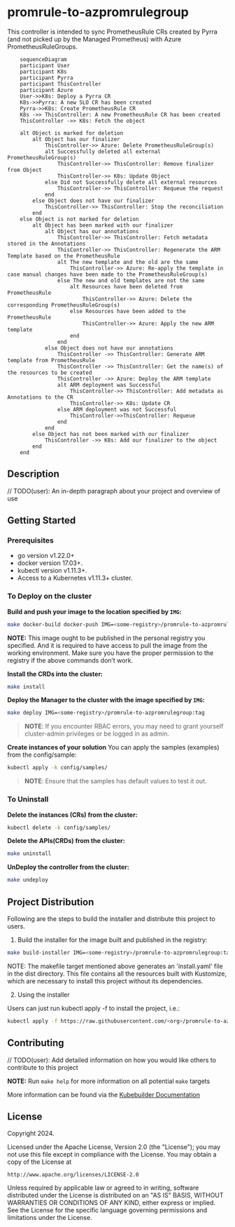 # promrule-to-azpromrulegroup
This controller is intended to sync PrometheusRule CRs created by Pyrra (and not picked up by the Managed Prometheus) with Azure PrometheusRuleGroups.

```mermaid
    sequenceDiagram
    participant User
    participant K8s
    participant Pyrra
    participant ThisController
    participant Azure
    User->>K8s: Deploy a Pyrra CR
    K8s->>Pyrra: A new SLO CR has been created
    Pyrra->>K8s: Create PrometheusRule CR
    K8s ->> ThisController: A new PrometheusRule CR has been created
    ThisController ->> K8s: Fetch the object

    alt Object is marked for deletion
        alt Object has our finalizer
            ThisController->> Azure: Delete PrometheusRuleGroup(s)
            alt Successfully deleted all external PrometheusRuleGroup(s)
                ThisController->> ThisController: Remove finalizer from Object
                ThisController->> K8s: Update Object
            else Did not Successfully delete all external resources
                ThisController->> ThisController: Requeue the request
            end
        else Object does not have our finalizer
            ThisController->> ThisController: Stop the reconciliation
        end
    else Object is not marked for deletion
        alt Object has been marked with our finalizer
            alt Object has our annotations
                ThisController->> ThisController: Fetch metadata stored in the Annotations
                ThisController->> ThisController: Regenerate the ARM Template based on the PrometheusRule
                alt The new template and the old are the same
                    ThisController->> Azure: Re-apply the template in case manual changes have been made to the PrometheusRuleGroup(s)
                else The new and old templates are not the same
                    alt Resources have been deleted from PrometheusRule
                        ThisController->> Azure: Delete the corresponding PrometheusRuleGroup(s)
                    else Resources have been added to the PrometheusRule
                        ThisController->> Azure: Apply the new ARM template
                    end
                end
            else Object does not have our annotations
                ThisController ->> ThisController: Generate ARM template from PrometheusRule
                ThisController ->> ThisController: Get the name(s) of the resources to be created
                ThisController ->> Azure: Deploy the ARM template
                alt ARM deployment was Successful
                    ThisController->> ThisController: Add metadata as Annotations to the CR
                    ThisController->> K8s: Update CR
                else ARM deployment was not Successful
                    ThisController->>ThisController: Requeue
                end
            end
        else Object has not been marked with our finalizer
            ThisController ->> K8s: Add our finalizer to the object
        end
    end
```
## Description
// TODO(user): An in-depth paragraph about your project and overview of use

## Getting Started

### Prerequisites
- go version v1.22.0+
- docker version 17.03+.
- kubectl version v1.11.3+.
- Access to a Kubernetes v1.11.3+ cluster.

### To Deploy on the cluster
**Build and push your image to the location specified by `IMG`:**

```sh
make docker-build docker-push IMG=<some-registry>/promrule-to-azpromrulegroup:tag
```

**NOTE:** This image ought to be published in the personal registry you specified.
And it is required to have access to pull the image from the working environment.
Make sure you have the proper permission to the registry if the above commands don’t work.

**Install the CRDs into the cluster:**

```sh
make install
```

**Deploy the Manager to the cluster with the image specified by `IMG`:**

```sh
make deploy IMG=<some-registry>/promrule-to-azpromrulegroup:tag
```

> **NOTE**: If you encounter RBAC errors, you may need to grant yourself cluster-admin
privileges or be logged in as admin.

**Create instances of your solution**
You can apply the samples (examples) from the config/sample:

```sh
kubectl apply -k config/samples/
```

>**NOTE**: Ensure that the samples has default values to test it out.

### To Uninstall
**Delete the instances (CRs) from the cluster:**

```sh
kubectl delete -k config/samples/
```

**Delete the APIs(CRDs) from the cluster:**

```sh
make uninstall
```

**UnDeploy the controller from the cluster:**

```sh
make undeploy
```

## Project Distribution

Following are the steps to build the installer and distribute this project to users.

1. Build the installer for the image built and published in the registry:

```sh
make build-installer IMG=<some-registry>/promrule-to-azpromrulegroup:tag
```

NOTE: The makefile target mentioned above generates an 'install.yaml'
file in the dist directory. This file contains all the resources built
with Kustomize, which are necessary to install this project without
its dependencies.

2. Using the installer

Users can just run kubectl apply -f <URL for YAML BUNDLE> to install the project, i.e.:

```sh
kubectl apply -f https://raw.githubusercontent.com/<org>/promrule-to-azpromrulegroup/<tag or branch>/dist/install.yaml
```

## Contributing
// TODO(user): Add detailed information on how you would like others to contribute to this project

**NOTE:** Run `make help` for more information on all potential `make` targets

More information can be found via the [Kubebuilder Documentation](https://book.kubebuilder.io/introduction.html)

## License

Copyright 2024.

Licensed under the Apache License, Version 2.0 (the "License");
you may not use this file except in compliance with the License.
You may obtain a copy of the License at

    http://www.apache.org/licenses/LICENSE-2.0

Unless required by applicable law or agreed to in writing, software
distributed under the License is distributed on an "AS IS" BASIS,
WITHOUT WARRANTIES OR CONDITIONS OF ANY KIND, either express or implied.
See the License for the specific language governing permissions and
limitations under the License.
